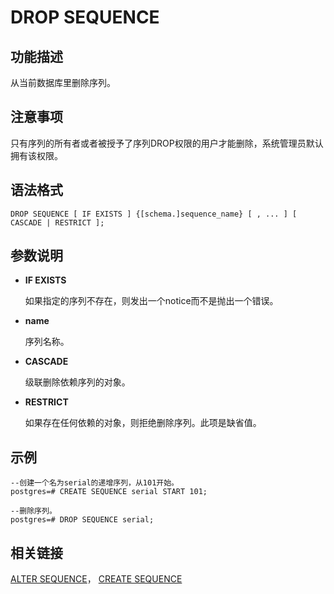 # DROP SEQUENCE<a name="ZH-CN_TOPIC_0289900269"></a>

## 功能描述<a name="zh-cn_topic_0283137072_zh-cn_topic_0237122149_zh-cn_topic_0059778402_section892464917343"></a>

从当前数据库里删除序列。

## 注意事项<a name="zh-cn_topic_0283137072_zh-cn_topic_0237122149_zh-cn_topic_0059778402_section3924194973416"></a>

只有序列的所有者或者被授予了序列DROP权限的用户才能删除，系统管理员默认拥有该权限。

## 语法格式<a name="zh-cn_topic_0283137072_zh-cn_topic_0237122149_zh-cn_topic_0059778402_section292414499345"></a>

```
DROP SEQUENCE [ IF EXISTS ] {[schema.]sequence_name} [ , ... ] [ CASCADE | RESTRICT ];
```

## 参数说明<a name="zh-cn_topic_0283137072_zh-cn_topic_0237122149_zh-cn_topic_0059778402_section1692544913344"></a>

-   **IF EXISTS**

    如果指定的序列不存在，则发出一个notice而不是抛出一个错误。

-   **name**

    序列名称。

-   **CASCADE**

    级联删除依赖序列的对象。

-   **RESTRICT**

    如果存在任何依赖的对象，则拒绝删除序列。此项是缺省值。


## 示例<a name="zh-cn_topic_0283137072_zh-cn_topic_0237122149_zh-cn_topic_0059778402_section13928174913345"></a>

```
--创建一个名为serial的递增序列，从101开始。
postgres=# CREATE SEQUENCE serial START 101;

--删除序列。
postgres=# DROP SEQUENCE serial;
```

## 相关链接<a name="zh-cn_topic_0283137072_zh-cn_topic_0237122149_zh-cn_topic_0059778402_section365162034413"></a>

[ALTER SEQUENCE](ALTER-SEQUENCE.md)，  [CREATE SEQUENCE](CREATE-SEQUENCE.md)


